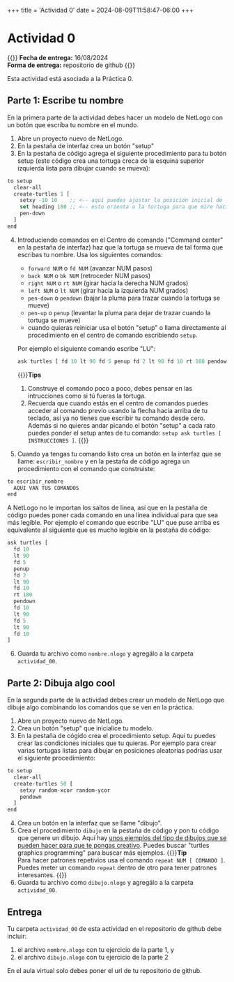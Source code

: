 +++
title = 'Actividad 0'
date = 2024-08-09T11:58:47-06:00
+++

# Actividad 0

{{<hint info>}}
**Fecha de entrega:** 16/08/2024  
**Forma de entrega:** repositorio de github
{{</hint>}}

Esta actividad está asociada a la Práctica 0.

## Parte 1: Escribe tu nombre

En la primera parte de la actividad debes hacer un modelo de NetLogo con un botón que escriba tu nombre en el mundo.

1.  Abre un proyecto nuevo de NetLogo.
2.  En la pestaña de interfaz crea un botón "setup"
3.  En la pestaña de código agrega el siguiente procedimiento para tu botón setup (este código crea una tortuga creca de la esquina superior izquierda lista para dibujar cuando se mueva):
```lisp
to setup
  clear-all
  create-turtles 1 [
    setxy -10 10    ;; <-- aquí puedes ajustar la posición inicial de la tortuga 
    set heading 180 ;; <-- esto orienta a la tortuga para que mire hacia abajo
    pen-down
  ]
end
```
4.  Introduciendo comandos en el Centro de comando ("Command center" en la pestaña de interfaz) haz que la tortuga se mueva de tal forma que escribas tu nombre. Usa los siguientes comandos: 
    -   `forward NUM` o `fd NUM` (avanzar NUM pasos)
    -   `back NUM` o `bk NUM` (retroceder NUM pasos)
    -   `right NUM` o `rt NUM` (girar hacia la derecha NUM grados)
    -   `left NUM` o `lt NUM` (girar hacia la izquierda NUM grados)
    -   `pen-down` o `pendown` (bajar la pluma para trazar cuando la tortuga se mueve)
    -   `pen-up` o `penup` (levantar la pluma para dejar de trazar cuando la tortuga se mueve)
    -   cuando quieras reiniciar usa el botón "setup" o llama directamente al procedimiento en el centro de comando escribiendo `setup`.
    
    Por ejemplo el siguiente comando escribe "LU":
    
	```lisp
    ask turtles [ fd 10 lt 90 fd 5 penup fd 2 lt 90 fd 10 rt 180 pendown fd 10 lt 90 fd 5 lt 90 fd 10 ]
    ```
	
	{{<hint info>}}**Tips**  
    1. Construye el comando poco a poco, debes pensar en las intrucciones como si tú fueras la tortuga.  
	2. Recuerda que cuando estás en el centro de comandos puedes acceder al comando previo usando la flecha hacia arriba de tu teclado, así ya no tienes que escribir tu comando desde cero. Además si no quieres andar picando el botón "setup" a cada rato puedes ponder el setup antes de tu comando: `setup ask turtles [ INSTRUCCIONES ]`.
	{{</hint>}}

5. Cuando ya tengas tu comando listo crea un botón en la interfaz que se llame: `escribir_nombre` y en la pestaña de código agrega un procedimiento con el comando que construiste:
```lisp
to escribir_nombre
  AQUI VAN TUS COMANDOS
end
``` 
A NetLogo no le importan los saltos de línea, así que en la pestaña de código puedes poner cada comando en una línea individual para que sea más legible. Por ejemplo el comando que escribe "LU" que puse arriba es equivalente al siguiente que es mucho legible en la pestaña de código:
```lisp
ask turtles [
  fd 10
  lt 90
  fd 5
  penup
  fd 2
  lt 90
  fd 10
  rt 180
  pendown
  fd 10
  lt 90
  fd 5
  lt 90
  fd 10
]
```
6.  Guarda tu archivo como `nombre.nlogo` y agregálo a la carpeta `actividad_00`.

## Parte 2: Dibuja algo cool

En la segunda parte de la actividad debes crear un modelo de NetLogo que dibuje algo combinando los comandos que se ven en la práctica.

1. Abre un proyecto nuevo de NetLogo.
2. Crea un botón "setup" que inicialice tu modelo.
3. En la pestaña de cógido crea el procedimiento setup. Aquí tu puedes crear las condiciones iniciales que tu quieras. Por ejemplo para crear varias tortugas listas para dibujar en posiciones aleatorias podrías usar el siguiente procedimiento:
```lisp
to setup
  clear-all
  create-turtles 50 [
    setxy random-xcor random-ycor
    pendown
  ]
end
```
4. Crea un botón en la interfaz que se llame "dibujo".
5. Crea el procedimiento `dibujo` en la pestaña de código y pon tu código que genere un dibujo. Aquí hay [unos ejemplos del tipo de dibujos que se pueden hacer para que te pongas creativo](https://www.google.com/search?q=turtle+graphics+drawings+coding&tbm=isch&chips=q:turtle+graphics+drawings+coding,online_chips:spiral:kyM66fSrh-A%3D&client=firefox-b-e&hl=en&sa=X&ved=2ahUKEwjWr7Tjs-iHAxV33ckDHQylPWQQ4lYoAHoECAEQKQ&biw=1024&bih=683). Puedes buscar "turtles graphics programming" para buscar más ejemplos.
{{<hint info>}}**Tip**  
Para hacer patrones repetivios usa el comando `repeat NUM [ COMANDO ]`. Puedes meter un comando `repeat` dentro de otro para tener patrones interesantes.
{{</hint>}}
6. Guarda tu archivo como `dibujo.nlogo` y agregálo a la carpeta `actividad_00`.

## Entrega

Tu carpeta `actividad_00` de esta actividad en el repositorio de github debe incluir:
1.  el archivo `nombre.nlogo` con tu ejercicio de la parte 1, y
2.  el archivo `dibujo.nlogo` con tu ejercicio de la parte 2

En el aula virtual solo debes poner el url de tu repositorio de github.
